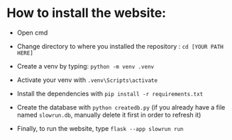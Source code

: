 # How to install the website:

- Open cmd

- Change directory to where you installed the repository : `cd [YOUR PATH HERE]`

- Create a venv by typing: `python -m venv .venv`

- Activate your venv with `.venv\Scripts\activate`

- Install the dependencies with `pip install -r requirements.txt`

- Create the database with `python createdb.py` (if you already have a file named `slowrun.db`, manually delete it first in order to refresh it)

- Finally, to run the website, type `flask --app slowrun run`
